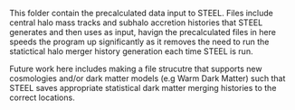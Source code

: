 This folder contain the precalculated data input to STEEL. 
Files include central halo mass tracks and subhalo accretion histories that STEEL generates and then uses as input, havign the precalculated files in here speeds the program up significantly as it removes the need to run the statictical halo merger history generation each time STEEL is run.

Future work here includes making a file strucutre that supports new cosmologies and/or dark matter models (e.g Warm Dark Matter) such that STEEL saves appropriate statistical dark matter merging histories to the correct locations.
